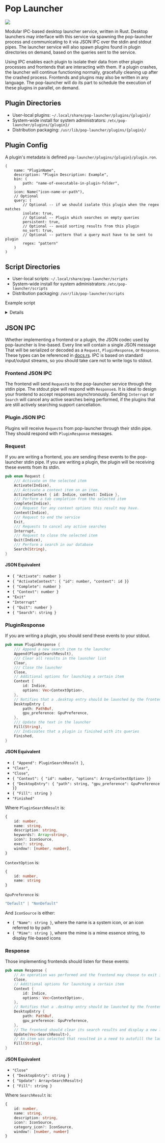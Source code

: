 # Pop Launcher

![](https://img.shields.io/badge/rustc-1.51-orange)

Modular IPC-based desktop launcher service, written in Rust. Desktop launchers may interface with this service via spawning the pop-launcher process and communicating to it via JSON IPC over the stdin and stdout pipes. The launcher service will also spawn plugins found in plugin directories on demand, based on the queries sent to the service.

Using IPC enables each plugin to isolate their data from other plugin processes and frontends that are interacting with them. If a plugin crashes, the launcher will continue functioning normally, gracefully cleaning up after the crashed process. Frontends and plugins may also be written in any language. The pop-launcher will do its part to schedule the execution of these plugins in parallel, on demand.

## Plugin Directories

- User-local plugins: `~/.local/share/pop-launcher/plugins/{plugin}/`
- System-wide install for system administrators: `/etc/pop-launcher/plugins/{plugin}/`
- Distribution packaging: `/usr/lib/pop-launcher/plugins/{plugin}/`

## Plugin Config

A plugin's metadata is defined `pop-launcher/plugins/{plugin}/plugin.ron`.

```ron
(
    name: "PluginName",
    description: "Plugin Description: Example",
    bin: (
        path: "name-of-executable-in-plugin-folder",
    )
    icon: Name("icon-name-or-path"),
    // Optional
    query: (
        // Optional -- if we should isolate this plugin when the regex matches
        isolate: true,
        // Optional -- Plugin which searches on empty queries
        persistent: true,
        // Optional -- avoid sorting results from this plugin
        no_sort: true,
        // Optional -- pattern that a query must have to be sent to plugin
        regex: "pattern"
    )
)
```

## Script Directories

- User-local scripts: `~/.local/share/pop-launcher/scripts`
- System-wide install for system administrators: `/etc/pop-launcher/scripts`
- Distribution packaging: `/usr/lib/pop-launcher/scripts`

Example script
<details>
<pre>
#!/bin/sh
#
# name: Connect to VPN
# icon: network-vpn
# description: Start VPN
# keywords: vpn start connect

nmcli connection up "vpn-name"
</pre>
</details>

## JSON IPC

Whether implementing a frontend or a plugin, the JSON codec used by pop-launcher is line-based. Every line will contain a single JSON message That will be serialized or decoded as a `Request`, `PluginResponse`, or `Response`. These types can be referenced in [docs.rs](https://docs.rs/pop-launcher). IPC is based on standard input/output streams, so you should take care not to write logs to stdout.

### Frontend JSON IPC

The frontend will send `Request`s to the pop-launcher service through the stdin pipe. The stdout pipe will respond with `Response`s. It is ideal to design your frontend to accept responses asynchronously. Sending `Interrupt` or `Search` will cancel any active searches being performed, if the plugins that are still actively searching support cancellation.

### Plugin JSON IPC

Plugins will receive `Request`s from pop-launcher through their stdin pipe. They should respond with `PluginResponse` messages.

### Request

If you are writing a frontend, you are sending these events to the pop-launcher stdin pipe. If you are writing a plugin, the plugin will be receiving these events from its stdin.

```rust
pub enum Request {
    /// Activate on the selected item
    Activate(Indice),
    /// Activate a context item on an item.
    ActivateContext { id: Indice, context: Indice },
    /// Perform a tab completion from the selected item
    Complete(Indice),
    /// Request for any context options this result may have.
    Context(Indice),
    /// Request to end the service
    Exit,
    /// Requests to cancel any active searches
    Interrupt,
    /// Request to close the selected item
    Quit(Indice),
    /// Perform a search in our database
    Search(String),
}
```

#### JSON Equivalent

- `{ "Activate": number }`
- `{ "ActivateContext": { "id": number, "context": id }}`
- `{ "Complete": number }`
- `{ "Context": number }`
- `"Exit"`
- `"Interrupt"`
- `{ "Quit": number }`
- `{ "Search": string }`

### PluginResponse

If you are writing a plugin, you should send these events to your stdout.

```rust
pub enum PluginResponse {
    /// Append a new search item to the launcher
    Append(PluginSearchResult),
    /// Clear all results in the launcher list
    Clear,
    /// Close the launcher
    Close,
    // Additional options for launching a certain item
    Context {
        id: Indice,
        options: Vec<ContextOption>,
    },
    // Notifies that a .desktop entry should be launched by the frontend.
    DesktopEntry {
        path: PathBuf,
        gpu_preference: GpuPreference,
    },
    /// Update the text in the launcher
    Fill(String),
    /// Indicoates that a plugin is finished with its queries
    Finished,
}
```

#### JSON Equivalent

- `{ "Append": PluginSearchResult }`,
- `"Clear"`,
- `"Close"`,
- `{ "Context": { "id": number, "options": Array<ContextOption> }}`
- `{ "DesktopEntry": { "path": string, "gpu_preference": GpuPreference }}`
- `{ "Fill": string }`
- `"Finished"`

Where `PluginSearchResult` is:

```ts
{
    id: number,
    name: string,
    description: string,
    keywords?: Array<string>,
    icon?: IconSource,
    exec?: string,
    window?: [number, number],
}
```

`ContextOption` is:

```ts
{
    id: number,
    name: string
}
```

`GpuPreference` is:

```ts
"Default" | "NonDefault"
```

And `IconSource` is either:

- `{ "Name": string }`, where the name is a system icon, or an icon referred to by path
- `{ "Mime": string }`, where the mime is a mime essence string, to display file-based icons

### Response

Those implementing frontends should listen for these events:

```rust
pub enum Response {
    // An operation was performed and the frontend may choose to exit its process.
    Close,
    // Additional options for launching a certain item
    Context {
        id: Indice,
        options: Vec<ContextOption>,
    },
    // Notifies that a .desktop entry should be launched by the frontend.
    DesktopEntry {
        path: PathBuf,
        gpu_preference: GpuPreference,
    },
    // The frontend should clear its search results and display a new list
    Update(Vec<SearchResult>),
    // An item was selected that resulted in a need to autofill the launcher
    Fill(String),
}
```

#### JSON Equivalent

- `"Close"`
- `{ "DesktopEntry": string }`
- `{ "Update": Array<SearchResult>}`
- `{ "Fill": string }`

Where `SearchResult` is:

```ts
{
    id: number,
    name: string,
    description: string,
    icon?: IconSource,
    category_icon?: IconSource,
    window?: [number, number]
}
```
